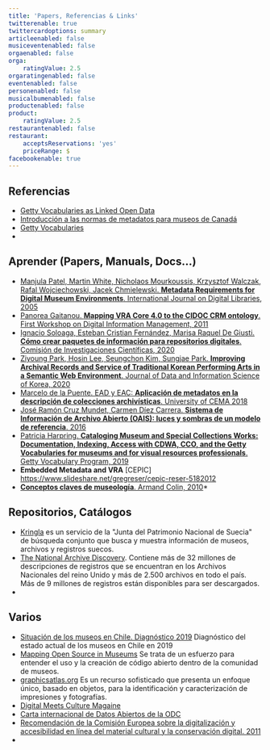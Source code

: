 ```yaml
---
title: 'Papers, Referencias & Links'
twitterenable: true
twittercardoptions: summary
articleenabled: false
musiceventenabled: false
orgaenabled: false
orga:
    ratingValue: 2.5
orgaratingenabled: false
eventenabled: false
personenabled: false
musicalbumenabled: false
productenabled: false
product:
    ratingValue: 2.5
restaurantenabled: false
restaurant:
    acceptsReservations: 'yes'
    priceRange: $
facebookenable: true
---
```


## Referencias

* [Getty Vocabularies as Linked Open Data](http://www.getty.edu/research/tools/vocabularies/lod/index.html)
* [Introducción a las normas de metadatos para museos de Canadá](https://www.canada.ca/fr/reseau-information-patrimoine/services/normes-documentation-collections/guide-rcip-normes-musees/metadonnees-mormes-structure-donnees.html#a2g)
* [Getty Vocabularies](http://www.getty.edu/research/tools/vocabularies/)
* 


## Aprender (Papers, Manuals, Docs...)
* [Manjula Patel, Martin White, Nicholaos Mourkoussis, Krzysztof Walczak, Rafal Wojciechowski, Jacek Chmielewski. **Metadata Requirements for Digital Museum Environments**. International Journal on Digital Libraries, 2005](https://drive.google.com/open?id=15XRMGdrIPYrMxVUc2L2rB3VW-g1W6aUL&authuser=mg%40museosabiertos.org&usp=drive_fs)
* [Panorea Gaitanou. **Mapping VRA Core 4.0 to the CIDOC CRM ontology**. First Workshop on Digital Information Management, 2011](https://www.academia.edu/2144276/Mapping_VRA_Core_4_0_to_the_CIDOC_CRM_ontology)
* [Ignacio Soloaga, Esteban Cristian Fernández, Marisa Raquel De Giusti. **Cómo crear paquetes de información para repositorios digitales**. Comisión de Investigaciones Científicas, 2020](https://digital.cic.gba.gob.ar/handle/11746/10750)
* [Ziyoung Park, Hosin Lee, Seungchon Kim, Sungjae Park. **Improving Archival Records and Service of Traditional Korean Performing Arts in a Semantic Web Environment**. Journal of Data and Information Science of Korea, 2020](http://manu47.magtech.com.cn/Jwk3_jdis/article/2020/2096-157X/2096-157X-5-1-68.shtml)
* [Marcelo de la Puente. EAD y EAC: **Aplicación de metadatos en la descripción de colecciones archivísticas**. University of CEMA 2018](https://www.researchgate.net/publication/322869915_EAD_y_EAC_Aplicacion_de_metadatos_en_la_descripcion_de_colecciones_archivisticas)
* [José Ramón Cruz Mundet, Carmen Díez Carrera. **Sistema de Información de Archivo Abierto (OAIS): luces y sombras de un modelo de referencia**. 2016](https://www.sciencedirect.com/science/article/pii/S0187358X16300545)
* [Patricia Harpring. **Cataloging Museum and Special Collections Works: Documentation, Indexing, Access with CDWA, CCO, and the Getty Vocabularies for museums and for visual resources professionals**. Getty Vocabulary Program, 2019](https://www.getty.edu/research/tools/vocabularies/cco_cdwa_for_museums.pdf)
* **Embedded Metadata and VRA** [CEPIC] https://www.slideshare.net/gregreser/cepic-reser-5182012
* [**Conceptos claves de museología**. Armand Colin, 2010](https://drive.google.com/file/d/1rALeerFHIiWvK1fDTE5D5k8spFr3LrpW/view?usp=sharing)* 



## Repositorios, Catálogos
* [Kringla](http://www.kringla.nu/) es un servicio de la "Junta del Patrimonio Nacional de Suecia" de búsqueda conjunto que busca y muestra información de museos, archivos y registros suecos.
* [The National Archive Discovery](http://discovery.nationalarchives.gov.uk/). Contiene más de 32 millones de descripciones de registros que se encuentran en los Archivos Nacionales del reino Unido y más de 2.500 archivos en todo el país. Más de 9 millones de registros están disponibles para ser descargados.
* 



## Varios
* [Situación de los museos en Chile. Diagnóstico 2019](http://www.rmiberoamericanos.org/Documentos/63ecb9c4-e6f9-6d7c-8355-8b0a1725cd5a.pdf) Diagnóstico del estado actual de los museos en Chile en 2019
* [Mapping Open Source in Museums](https://geealbers.github.io/mapping-open-source/network/) Se trata de un esfuerzo para entender el uso y la creación de código abierto dentro de la comunidad de museos.
* [graphicsatlas.org](http://www.graphicsatlas.org/) Es un recurso sofisticado que presenta un enfoque único, basado en objetos, para la identificación y caracterización de impresiones y fotografías.
* [Digital Meets Culture Magaine](https://www.digitalmeetsculture.net/)
* [Carta internacional de Datos Abiertos de la ODC](https://opendatacharter.net/principles-es/)
* [Recomendación de la Comisión Europea sobre la digitalización y accesibilidad en línea del material cultural y la conservación digital. 2011](https://eur-lex.europa.eu/legal-content/ES/TXT/HTML/?uri=CELEX:32011H0711&from=EN)
* 

